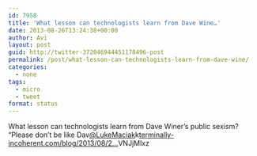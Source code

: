 ```yaml
---
id: 7958
title: 'What lesson can technologists learn from Dave Wine…'
date: 2013-08-26T13:24:38+00:00
author: Avi
layout: post
guid: http://twitter-372046944451178496-post
permalink: /post/what-lesson-can-technologists-learn-from-dave-wine/
categories:
  - none
tags:
  - micro
  - tweet
format: status
---
```

What lesson can technologists learn from Dave Winer’s public sexism? “Please don’t be like Dav[@LukeMaciak](http://twitter.com/LukeMaciak)k[terminally-incoherent.com/blog/2013/08/2…](http://www.terminally-incoherent.com/blog/2013/08/26/please-dont-be-like-dave/)VNJjMlxz